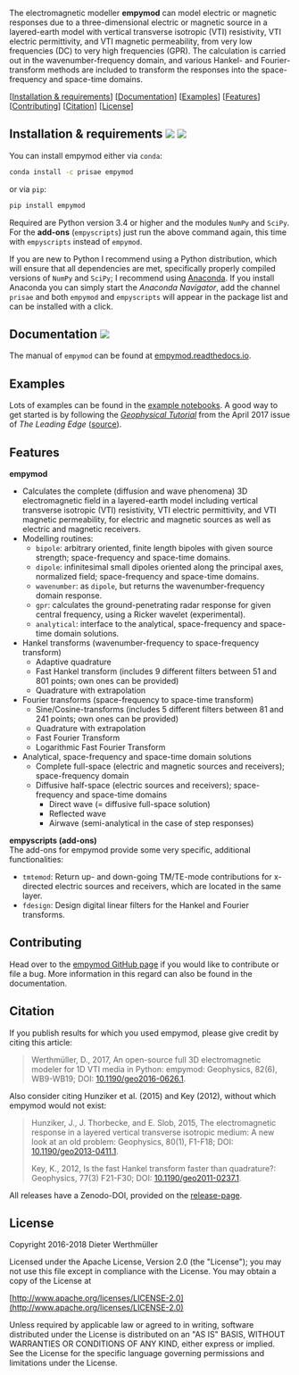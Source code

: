 The electromagnetic modeller **empymod** can model electric or magnetic
responses due to a three-dimensional electric or magnetic source in a
layered-earth model with vertical transverse isotropic (VTI) resistivity, VTI
electric permittivity, and VTI magnetic permeability, from very low frequencies
(DC) to very high frequencies (GPR). The calculation is carried out in the
wavenumber-frequency domain, and various Hankel- and Fourier-transform methods
are included to transform the responses into the space-frequency and space-time
domains.

[[Installation & requirements](#installation--requirements---)] [[Documentation](#documentation-)] [[Examples](#examples)] [[Features](#features)] [[Contributing](#contributing)] [[Citation](#citation)] [[License](#license)]

## Installation & requirements [![](https://anaconda.org/prisae/empymod/badges/version.svg)](https://anaconda.org/prisae/empymod)  [![](https://img.shields.io/pypi/v/empymod.svg)](https://pypi.python.org/pypi/empymod)

You can install empymod either via `conda`:

```bash
conda install -c prisae empymod
```

or via `pip`:

```bash
pip install empymod
```

Required are Python version 3.4 or higher and the modules `NumPy` and `SciPy`.
For the **add-ons** (`empyscripts`) just run the above command again, this
time with `empyscripts` instead of `empymod`.

If you are new to Python I recommend using a Python distribution, which will
ensure that all dependencies are met, specifically properly compiled versions
of `NumPy` and `SciPy`; I recommend using
[Anaconda](https://www.anaconda.com/download). If you install Anaconda you
can simply start the *Anaconda Navigator*, add the channel `prisae` and both
`empymod` and `empyscripts` will appear in the package list and can be
installed with a click.


## Documentation [![](https://readthedocs.org/projects/empymod/badge/?version=stable)](https://empymod.readthedocs.io/en/stable/?badge=stable)

The manual of `empymod` can be found at
[empymod.readthedocs.io](http://empymod.readthedocs.io/en/stable).


## Examples

Lots of examples can be found in the
[example notebooks](https://github.com/empymod/example-notebooks). A good way
to get started is by following the
[*Geophysical Tutorial*](http://library.seg.org/doi/pdf/10.1190/tle36040352.1)
from the April 2017 issue of *The Leading Edge*
([source](https://github.com/empymod/article-tle2017)).


## Features

**empymod**
- Calculates the complete (diffusion and wave phenomena) 3D electromagnetic
  field in a layered-earth model including vertical transverse isotropic (VTI)
  resistivity, VTI electric permittivity, and VTI magnetic permeability, for
  electric and magnetic sources as well as electric and magnetic receivers.
- Modelling routines:
  - `bipole`: arbitrary oriented, finite length bipoles with given source
    strength; space-frequency and space-time domains.
  - `dipole`: infinitesimal small dipoles oriented along the principal axes,
    normalized field; space-frequency and space-time domains.
  - `wavenumber`: as `dipole`, but returns the wavenumber-frequency domain
    response.
  - `gpr`: calculates the ground-penetrating radar response for given central
    frequency, using a Ricker wavelet (experimental).
  - `analytical`: interface to the analytical, space-frequency and space-time
    domain solutions.
- Hankel transforms (wavenumber-frequency to space-frequency transform)
  - Adaptive quadrature
  - Fast Hankel transform
    (includes 9 different filters between 51 and 801 points; own ones can be
    provided)
  - Quadrature with extrapolation
- Fourier transforms (space-frequency to space-time transform)
  - Sine/Cosine-transforms
    (includes 5 different filters between 81 and 241 points; own ones can be
    provided)
  - Quadrature with extrapolation
  - Fast Fourier Transform
  - Logarithmic Fast Fourier Transform
- Analytical, space-frequency and space-time domain solutions
  - Complete full-space (electric and magnetic sources and receivers);
    space-frequency domain
  - Diffusive half-space (electric sources and receivers); space-frequency and
    space-time domains
    - Direct wave (= diffusive full-space solution)
    - Reflected wave
    - Airwave (semi-analytical in the case of step responses)

**empyscripts (add-ons)**  
The add-ons for empymod provide some very specific, additional functionalities:
  - `tmtemod`: Return up- and down-going TM/TE-mode contributions for
    x-directed electric sources and receivers, which are located in the same
    layer.
  - `fdesign`: Design digital linear filters for the Hankel and Fourier
  transforms.


## Contributing

Head over to the [empymod GitHub page](https://github.com/empymod) if you would
like to contribute or file a bug. More information in this regard can also be
found in the documentation.


## Citation

If you publish results for which you used empymod, please give credit by citing
this article:

> Werthmüller, D., 2017, An open-source full 3D electromagnetic modeler for 1D
> VTI media in Python: empymod: Geophysics, 82(6), WB9-WB19; DOI:
> [10.1190/geo2016-0626.1](http://doi.org/10.1190/geo2016-0626.1).

Also consider citing Hunziker et al. (2015) and Key (2012), without which
empymod would not exist:

> Hunziker, J., J. Thorbecke, and E. Slob, 2015, The electromagnetic response in
> a layered vertical transverse isotropic medium: A new look at an old problem:
> Geophysics, 80(1), F1-F18; DOI:
> [10.1190/geo2013-0411.1](http://doi.org/10.1190/geo2013-0411.1).  
>  
> Key, K., 2012, Is the fast Hankel transform faster than quadrature?:
> Geophysics, 77(3) F21-F30; DOI:
> [10.1190/geo2011-0237.1](http://doi.org/10.1190/geo2011-0237.1).

All releases have a Zenodo-DOI, provided on the
[release-page](https://github.com/empymod/empymod/releases).


## License

Copyright 2016-2018 Dieter Werthmüller

Licensed under the Apache License, Version 2.0 (the "License"); you may not use
this file except in compliance with the License.  You may obtain a copy of the
License at

[http://www.apache.org/licenses/LICENSE-2.0](http://www.apache.org/licenses/LICENSE-2.0)

Unless required by applicable law or agreed to in writing, software distributed
under the License is distributed on an "AS IS" BASIS, WITHOUT WARRANTIES OR
CONDITIONS OF ANY KIND, either express or implied.  See the License for the
specific language governing permissions and limitations under the License.
